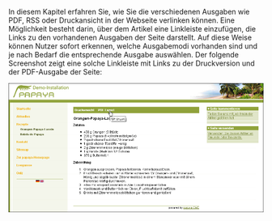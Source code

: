 
In diesem Kapitel erfahren Sie, wie Sie die verschiedenen Ausgaben wie PDF, RSS oder Druckansicht in der Webseite verlinken können. Eine Möglichkeit besteht darin, über dem Artikel eine Linkleiste einzufügen, die Links zu den vorhandenen Ausgaben der Seite darstellt. Auf diese Weise können Nutzer sofort erkennen, welche Ausgabemodi vorhanden sind und je nach Bedarf die entsprechende Ausgabe auswählen. Der folgende Screenshot zeigt eine solche Linkleiste mit Links zu der Druckversion und der PDF-Ausgabe der Seite:

![File: Ansichten auswählen](../images/Toolbar.png)

